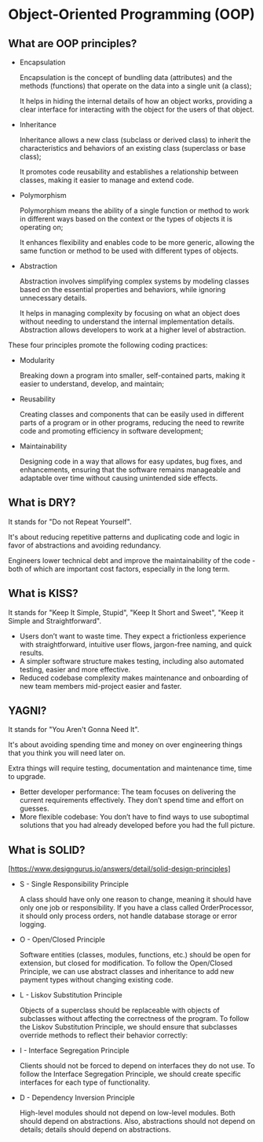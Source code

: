# Object-Oriented Programming (OOP)

## What are OOP principles?

* Encapsulation

    Encapsulation is the concept of bundling data (attributes) and the methods (functions) that operate on the data into a single unit (a class);

    It helps in hiding the internal details of how an object works, providing a clear interface for interacting with the object for the users of that object.

* Inheritance

    Inheritance allows a new class (subclass or derived class) to inherit the characteristics and behaviors of an existing class (superclass or base class);

    It promotes code reusability and establishes a relationship between classes, making it easier to manage and extend code.

* Polymorphism

    Polymorphism means the ability of a single function or method to work in different ways based on the context or the types of objects it is operating on;

    It enhances flexibility and enables code to be more generic, allowing the same function or method to be used with different types of objects.

* Abstraction

    Abstraction involves simplifying complex systems by modeling classes based on the essential properties and behaviors, while ignoring unnecessary details.

    It helps in managing complexity by focusing on what an object does without needing to understand the internal implementation details. Abstraction allows developers to work at a higher level of abstraction.

These four principles promote the following coding practices:

* Modularity

    Breaking down a program into smaller, self-contained parts, making it easier to understand, develop, and maintain;

* Reusability

    Creating classes and components that can be easily used in different parts of a program or in other programs, reducing the need to rewrite code and promoting efficiency in software development;

* Maintainability

    Designing code in a way that allows for easy updates, bug fixes, and enhancements, ensuring that the software remains manageable and adaptable over time without causing unintended side effects.

## What is DRY?

It stands for "Do not Repeat Yourself".

It's about reducing repetitive patterns and duplicating code and logic in favor of abstractions and avoiding redundancy.

Engineers lower technical debt and improve the maintainability of the code - both of which are important cost factors, especially in the long term.

## What is KISS?

It stands for "Keep It Simple, Stupid", "Keep It Short and Sweet", "Keep it Simple and Straightforward".

* Users don’t want to waste time. They expect a frictionless experience with straightforward, intuitive user flows, jargon-free naming, and quick results.
* A simpler software structure makes testing, including also automated testing, easier and more effective.
* Reduced codebase complexity makes maintenance and onboarding of new team members mid-project easier and faster.

## YAGNI?

It stands for "You Aren't Gonna Need It".

It's about avoiding spending time and money on over engineering things that you think you will need later on.

Extra things will require testing, documentation and maintenance time, time to upgrade.

* Better developer performance: The team focuses on delivering the current requirements effectively. They don’t spend time and effort on guesses.
* More flexible codebase: You don’t have to find ways to use suboptimal solutions that you had already developed before you had the full picture.

## What is SOLID?

[https://www.designgurus.io/answers/detail/solid-design-principles]

* S - Single Responsibility Principle

    A class should have only one reason to change, meaning it should have only one job or responsibility.
    If you have a class called OrderProcessor, it should only process orders, not handle database storage or error logging.

* O - Open/Closed Principle

    Software entities (classes, modules, functions, etc.) should be open for extension, but closed for modification.
    To follow the Open/Closed Principle, we can use abstract classes and inheritance to add new payment types without changing existing code.

* L - Liskov Substitution Principle

    Objects of a superclass should be replaceable with objects of subclasses without affecting the correctness of the program.
    To follow the Liskov Substitution Principle, we should ensure that subclasses override methods to reflect their behavior correctly:

* I - Interface Segregation Principle

    Clients should not be forced to depend on interfaces they do not use.
    To follow the Interface Segregation Principle, we should create specific interfaces for each type of functionality.

* D - Dependency Inversion Principle

    High-level modules should not depend on low-level modules. Both should depend on abstractions. Also, abstractions should not depend on details; details should depend on abstractions.
